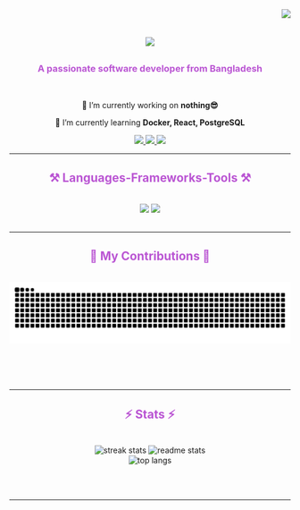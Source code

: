 <img align="right" src="https://visitor-badge.laobi.icu/badge?page_id=connectalamin.connectalamin" />

<h1 align="center">
    <img src="https://readme-typing-svg.herokuapp.com?font=Mono&color=BA55D3&background=28FFEE00&size=35&center=true&vCenter=true&width=500&height=70&duration=4000&lines=Hi+There!+👋;+I'm+Al+Amin!;" />
</h1>

<h3 align="center" style="color:#BA55D3;">A passionate software developer from Bangladesh</h3>

<br/>

<div align="center">
 
 🔭 I’m currently working on **nothing😎**
 
 🌱 I’m currently learning **Docker, React, PostgreSQL**

</div>
 
<div align="center"> 
  <a href="mailto:alamin1045@gmail.com">
    <img src="https://img.shields.io/badge/Gmail-BA55D3?style=for-the-badge&logo=gmail&logoColor=white" />
  </a>
  <a href="https://linkedin.com/in/connect-alamin" target="_blank">
    <img src="https://img.shields.io/badge/LinkedIn-BA55D3?style=for-the-badge&logo=linkedin&logoColor=white" target="_blank" />
  </a>
  <a href="https://connectalamin.github.io" target="_blank">
     <img src="https://img.shields.io/badge/Portfolio-BA55D3?style=for-the-badge&logo=portfolio&logoColor=white" target="_blank" />
  </a>
</div>

<hr/>
 
<h2 align="center" style="color:#BA55D3;">⚒️ Languages-Frameworks-Tools ⚒️</h2>
<br/>
<div align="center">
    <img src="https://skillicons.dev/icons?i=react,bootstrap,mui,html,css,vscode,github,figma,tailwind,git,c++" />
    <img src="https://skillicons.dev/icons?i=nodejs,javascript,express,mongodb,c,java,mysql" /><br>
</div>

<br/>
<hr/>

<div align="center">
  <h2 style="color:#BA55D3;">🐍 My Contributions 🐍</h2>
  <br>
  <img alt="snake eating my contributions" src="https://github.com/connectalamin/connectalamin/blob/output/github-contribution-grid-snake.svg" />
  
  <br/><br/><br/>
</div>

<hr/>

<h2 align="center" style="color:#BA55D3;">⚡ Stats ⚡</h2>
<br>
<div align=center>
  <img width=390 src="https://github-readme-streak-stats.vercel.app/?user=connectalamin&count_private=true&theme=react&border_radius=10&ring=BA55D3&fire=BA55D3&currStreakLabel=BA55D3" alt="streak stats"/>
  <img width=390 src="https://github-readme-stats.vercel.app/api?username=connectalamin&count_private=true&show_icons=true&theme=react&rank_icon=github&border_radius=10&icon_color=BA55D3" alt="readme stats" />
  <br/>
  <img width=325 align="center" src="https://github-readme-stats.vercel.app/api/top-langs/?username=connectalamin&hide=HTML&langs_count=8&layout=compact&theme=react&border_radius=10&size_weight=0.5&count_weight=0.5&exclude_repo=github-readme-stats&title_color=BA55D3" alt="top langs" />
</div>

<br/><br/>

<hr/>
<br/>
